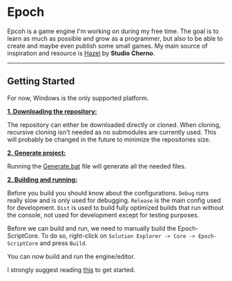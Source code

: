 # Epoch

Epcoh is a game engine I'm working on during my free time. The goal is to learn as much as possible and grow as a programmer, but also to be able to create and maybe even publish some small games.
My main source of inspiration and resource is [Hazel](https://hazelengine.com/) by **Studio Cherno**.

***

## Getting Started

For now, Windows is the only supported platform.

<ins>**1. Downloading the repository:**</ins>

The repository can either be downloaded directly or cloned. When cloning, recursive cloning isn't needed as no submodules are currently used.
This will probably be changed in the future to minimize the repositories size.

<ins>**2. Generate project:**</ins>

Running the [Generate.bat](https://github.com/isak-morand/Epoch/blob/main/Generate.bat) file will generate all the needed files.

<ins>**2. Building and running:**</ins>

Before you build you should know about the configurations. `Debug` runs really slow and is only used for debugging. `Release` is the main config used for development. `Dist` is used to build fully optimized builds that run without the console, not used for development except for testing purposes.

Before we can build and run, we need to manually build the Epoch-ScriptCore. To do so, right-click on `Solution Explorer -> Core -> Epoch-ScriptCore` and press `Build`.

You can now build and run the engine/editor.

I strongly suggest reading [this](https://github.com/isak-morand/Epoch/wiki/Create-your-first-game:-A-guide-to-make-a-flappy-bird-ripoff#create-your-project) to get started.
